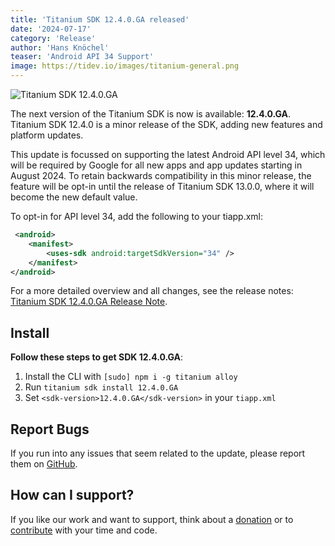 ```yaml
---
title: 'Titanium SDK 12.4.0.GA released'
date: '2024-07-17'
category: 'Release'
author: 'Hans Knöchel'
teaser: 'Android API 34 Support'
image: https://tidev.io/images/titanium-general.png
---
```


![Titanium SDK 12.4.0.GA](/images/titanium-general.png)

The next version of the Titanium SDK is now is available: <b>12.4.0.GA</b>. Titanium SDK 12.4.0 is a minor release of the SDK, adding new features and platform updates.

This update is focussed on supporting the latest Android API level 34, which will be required by Google for all new apps and app updates starting in August 2024.
To retain backwards compatibility in this minor release, the feature will be opt-in until the release of Titanium SDK 13.0.0, where it will become the new default value.

To opt-in for API level 34, add the following to your tiapp.xml:
```xml
 <android>
    <manifest>
        <uses-sdk android:targetSdkVersion="34" />
    </manifest>
</android>
```

For a more detailed overview and all changes, see the release notes: [Titanium SDK 12.4.0.GA Release Note](https://titaniumsdk.com/guide/Titanium_SDK/Titanium_SDK_Release_Notes/Titanium_SDK_Release_Notes_12.x/Titanium_SDK_12.4.0.GA_Release_Note.html).

## Install

**Follow these steps to get SDK 12.4.0.GA**:

1. Install the CLI with `[sudo] npm i -g titanium alloy`
2. Run `titanium sdk install 12.4.0.GA`
3. Set `<sdk-version>12.4.0.GA</sdk-version>` in your `tiapp.xml`

## Report Bugs

If you run into any issues that seem related to the update, please report them on [GitHub](https://github.com/tidev/titanium-sdk/issues).

## How can I support?

If you like our work and want to support, think about a [donation](/donate) or to [contribute](/contribute) with your time and code.
